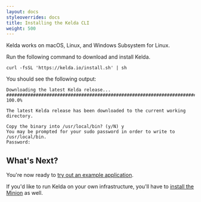 ```yaml
---
layout: docs
styleoverrides: docs
title: Installing the Kelda CLI
weight: 500
---
```


Kelda works on macOS, Linux, and Windows Subsystem for Linux.

Run the following command to download and install Kelda.

```
curl -fsSL 'https://kelda.io/install.sh' | sh
```

You should see the following output:

```
Downloading the latest Kelda release...
######################################################################## 100.0%

The latest Kelda release has been downloaded to the current working directory.

Copy the binary into /usr/local/bin? (y/N) y
You may be prompted for your sudo password in order to write to /usr/local/bin.
Password:
```

## What's Next?

You're now ready to [try out an example application](/kelda-v1/docs/example-apps/polls).

If you'd like to run Kelda on your own infrastructure, you'll have to [install the Minion](/kelda-v1/docs/deployment) as well.
